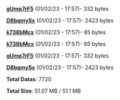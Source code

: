 [**gUmp7rF5**](/data/gUmp7rF5.txt) (01/02/23 - 17:57)- 332 bytes

[**D8bqmySx**](/data/D8bqmySx.txt) (01/02/23 - 17:57)- 2423 bytes

[**k738bMcx**](/data/k738bMcx.txt) (01/02/23 - 17:57)- 85 bytes

[**k738bMcx**](/data/k738bMcx.txt) (01/02/23 - 17:57)- 85 bytes

[**gUmp7rF5**](/data/gUmp7rF5.txt) (01/02/23 - 17:57)- 332 bytes

[**D8bqmySx**](/data/D8bqmySx.txt) (01/02/23 - 17:57)- 2423 bytes

**Total Datas**: 7720

**Total Size**: 51.07 MB / 51.1 MB